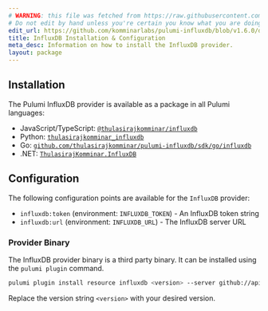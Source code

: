 ```yaml
---
# WARNING: this file was fetched from https://raw.githubusercontent.com/komminarlabs/pulumi-influxdb/v1.6.0/docs/installation-configuration.md
# Do not edit by hand unless you're certain you know what you are doing!
edit_url: https://github.com/komminarlabs/pulumi-influxdb/blob/v1.6.0/docs/installation-configuration.md
title: InfluxDB Installation & Configuration
meta_desc: Information on how to install the InfluxDB provider.
layout: package
---
```


## Installation

The Pulumi InfluxDB provider is available as a package in all Pulumi languages:

* JavaScript/TypeScript: [`@thulasirajkomminar/influxdb`](https://www.npmjs.com/package/@thulasirajkomminar/influxdb)
* Python: [`thulasirajkomminar_influxdb`](https://pypi.org/project/thulasirajkomminar_influxdb/)
* Go: [`github.com/thulasirajkomminar/pulumi-influxdb/sdk/go/influxdb`](https://pkg.go.dev/github.com/thulasirajkomminar/pulumi-influxdb/sdk/go/influxdb)
* .NET: [`ThulasirajKomminar.InfluxDB`](https://www.nuget.org/packages/thulasirajkomminar.InfluxDB)


## Configuration

The following configuration points are available for the `InfluxDB` provider:

- `influxdb:token` (environment: `INFLUXDB_TOKEN`) - An InfluxDB token string
- `influxdb:url` (environment: `INFLUXDB_URL`) - The InfluxDB server URL

### Provider Binary

The InfluxDB provider binary is a third party binary. It can be installed using the `pulumi plugin` command.

```bash
pulumi plugin install resource influxdb <version> --server github://api.github.com/thulasirajkomminar
```

Replace the version string `<version>` with your desired version.
